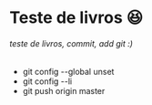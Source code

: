 

# Teste de livros :satisfied:

###### teste de livros, commit, add git :)

* git config --global unset
* git config --li
* git push origin master